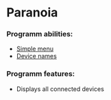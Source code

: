 Paranoia
=====================

### Programm abilities:
- [Simple menu](https://media.discordapp.net/attachments/530064283409580042/770577904572170260/unknown.png)
- [Device names](https://media.discordapp.net/attachments/530064283409580042/770578100484440085/unknown.png)

### Programm features:
- Displays all connected devices

